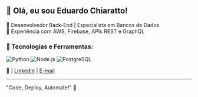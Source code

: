 ## 👋 Olá, eu sou Eduardo Chiaratto!
🔹 Desenvolvedor Back-End | Especialista em Bancos de Dados  
🔹 Experiência com AWS, Firebase, APIs REST e GraphQL  

### 🚀 Tecnologias e Ferramentas:
![Python](https://img.shields.io/badge/Python-3776AB?style=for-the-badge&logo=python&logoColor=white)
![Node.js](https://img.shields.io/badge/Node.js-339933?style=for-the-badge&logo=nodedotjs&logoColor=white)
![PostgreSQL](https://img.shields.io/badge/PostgreSQL-336791?style=for-the-badge&logo=postgresql&logoColor=white)

🔗  | [LinkedIn]((https://www.linkedin.com/in/eduardo-chiaratto-807a86208/)) | [E-mail](mailto:eduardo.chiaratoo0@gmail.com)

---
"Code, Deploy, Automate!" 🚀
